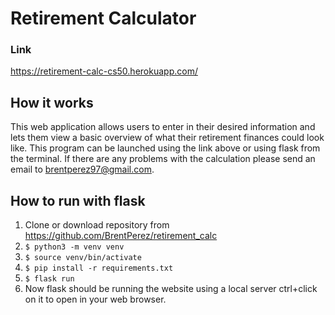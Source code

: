 # Retirement Calculator
### Link 
https://retirement-calc-cs50.herokuapp.com/

## How it works
This web application allows users to enter in their desired information and lets them view a basic overview of what their retirement finances could look like. This program can be launched using the link above or using flask from the terminal. If there are any problems with the calculation please send an email to brentperez97@gmail.com.

## How to run with flask
1. Clone or download repository from https://github.com/BrentPerez/retirement_calc
2. `$ python3 -m venv venv`
3. `$ source venv/bin/activate`
4. `$ pip install -r requirements.txt`
5. `$ flask run`
6. Now flask should be running the website using a local server ctrl+click on it to open in your web browser.
